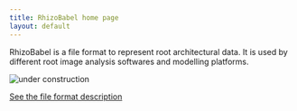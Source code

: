```yaml
---
title: RhizoBabel home page
layout: default
---
```



RhizoBabel is a file format to represent root architectural data. It is used by different root image analysis softwares and modelling platforms. 

![under construction](http://upload.wikimedia.org/wikipedia/commons/thumb/d/d5/Under_construction_icon-blue.svg/200px-Under_construction_icon-blue.svg.png)



[See the file format description](format)
